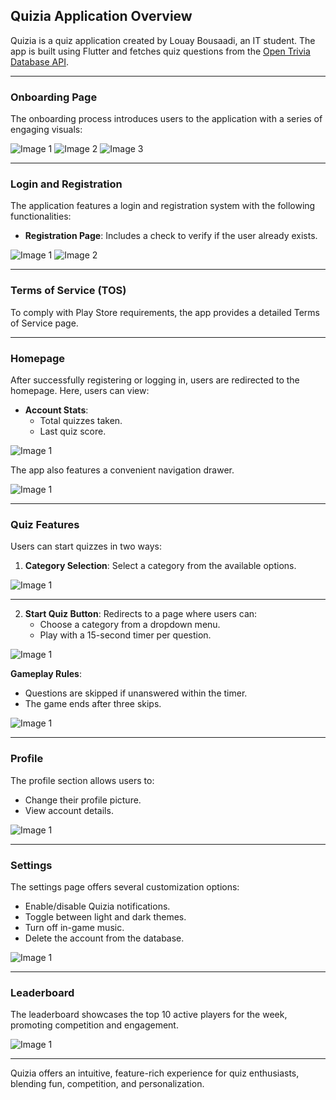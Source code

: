 <h2><strong>Quizia Application Overview</strong></h2>

<p>Quizia is a quiz application created by Louay Bousaadi, an IT student. The app is built using Flutter and fetches quiz questions from the <a href="https://opentdb.com/">Open Trivia Database API</a>.</p>

<hr>

<h3><strong>Onboarding Page</strong></h3>
<p>The onboarding process introduces users to the application with a series of engaging visuals:</p>
<div>
  <img src="https://github.com/xloyb/Quizia-Application/blob/main/images/1.jpg?raw=true" alt="Image 1" />
  <img src="https://github.com/xloyb/Quizia-Application/blob/main/images/2.jpg?raw=true" alt="Image 2" />
  <img src="https://github.com/xloyb/Quizia-Application/blob/main/images/3.jpg?raw=true" alt="Image 3" />
</div>

<hr>

<h3><strong>Login and Registration</strong></h3>
<p>The application features a login and registration system with the following functionalities:</p>
<ul>
  <li><strong>Registration Page</strong>: Includes a check to verify if the user already exists.</li>
</ul>
<div>
  <img src="https://github.com/xloyb/Quizia-Application/blob/main/images/4.jpg?raw=true" alt="Image 1" />
  <img src="https://github.com/xloyb/Quizia-Application/blob/main/images/5.jpg?raw=true" alt="Image 2" />
</div>

<hr>

<h3><strong>Terms of Service (TOS)</strong></h3>
<p>To comply with Play Store requirements, the app provides a detailed Terms of Service page.</p>

<hr>

<h3><strong>Homepage</strong></h3>
<p>After successfully registering or logging in, users are redirected to the homepage. Here, users can view:</p>
<ul>
  <li><strong>Account Stats</strong>:
    <ul>
      <li>Total quizzes taken.</li>
      <li>Last quiz score.</li>
    </ul>
  </li>
</ul>
<div>
  <img src="https://github.com/xloyb/Quizia-Application/blob/main/images/7.jpg?raw=true" alt="Image 1" />
</div>

<p>The app also features a convenient navigation drawer.</p>
<div>
  <img src="https://github.com/xloyb/Quizia-Application/blob/main/images/13.jpg?raw=true" alt="Image 1" />
</div>

<hr>

<h3><strong>Quiz Features</strong></h3>
<p>Users can start quizzes in two ways:</p>
<ol>
  <li><strong>Category Selection</strong>: Select a category from the available options.</li>
</ol>
<div>
  <img src="https://github.com/xloyb/Quizia-Application/blob/main/images/9.jpg?raw=true" alt="Image 1" />
</div>

<hr>

<ol start="2">
  <li><strong>Start Quiz Button</strong>: Redirects to a page where users can:
    <ul>
      <li>Choose a category from a dropdown menu.</li>
      <li>Play with a 15-second timer per question.</li>
    </ul>
  </li>
</ol>
<div>
  <img src="https://github.com/xloyb/Quizia-Application/blob/main/images/8.jpg?raw=true" alt="Image 1" />
</div>

<p><strong>Gameplay Rules</strong>:</p>
<ul>
  <li>Questions are skipped if unanswered within the timer.</li>
  <li>The game ends after three skips.</li>
</ul>
<div>
  <img src="https://github.com/xloyb/Quizia-Application/blob/main/images/12.jpg?raw=true" alt="Image 1" />
</div>

<hr>

<h3><strong>Profile</strong></h3>
<p>The profile section allows users to:</p>
<ul>
  <li>Change their profile picture.</li>
  <li>View account details.</li>
</ul>
<div>
  <img src="https://github.com/xloyb/Quizia-Application/blob/main/images/14.jpg?raw=true" alt="Image 1" />
</div>

<hr>

<h3><strong>Settings</strong></h3>
<p>The settings page offers several customization options:</p>
<ul>
  <li>Enable/disable Quizia notifications.</li>
  <li>Toggle between light and dark themes.</li>
  <li>Turn off in-game music.</li>
  <li>Delete the account from the database.</li>
</ul>
<div>
  <img src="https://github.com/xloyb/Quizia-Application/blob/main/images/15.jpg?raw=true" alt="Image 1" />
</div>

<hr>

<h3><strong>Leaderboard</strong></h3>
<p>The leaderboard showcases the top 10 active players for the week, promoting competition and engagement.</p>
<div>
  <img src="https://github.com/xloyb/Quizia-Application/blob/main/images/16.jpg?raw=true" alt="Image 1" />
</div>

<hr>

<p>Quizia offers an intuitive, feature-rich experience for quiz enthusiasts, blending fun, competition, and personalization.</p>
